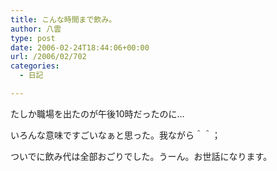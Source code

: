 ```yaml
---
title: こんな時間まで飲み。
author: 八雲
type: post
date: 2006-02-24T18:44:06+00:00
url: /2006/02/702
categories:
  - 日記

---
```

たしか職場を出たのが午後10時だったのに…
  
いろんな意味ですごいなぁと思った。我ながら＾＾；

ついでに飲み代は全部おごりでした。うーん。お世話になります。
